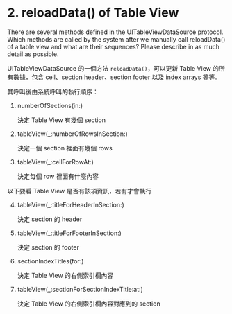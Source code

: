 # 2. reloadData() of Table View

There are several methods defined in the UITableViewDataSource protocol. Which methods are called by the system after we manually call reloadData() of a table view and what are their sequences? Please describe in as much detail as possible.

UITableViewDataSource 的一個方法 `reloadData()`，可以更新 Table View 的所有數據，包含 cell、section header、section footer 以及 index arrays 等等。

其呼叫後由系統呼叫的執行順序：

1. numberOfSections(in:)

    決定 Table View 有幾個 section

2. tableView(_:numberOfRowsInSection:)

    決定一個 section 裡面有幾個 rows

3. tableView(_:cellForRowAt:)

    決定每個 row 裡面有什麼內容

以下要看 Table View 是否有該項資訊，若有才會執行

4. tableView(_:titleForHeaderInSection:)

    決定 section 的 header

5. tableView(_:titleForFooterInSection:)

    決定 section 的 footer

6. sectionIndexTitles(for:)

    決定 Table View 的右側索引欄內容

7. tableView(_:sectionForSectionIndexTitle:at:)

    決定 Table View 的右側索引欄內容對應到的 section
